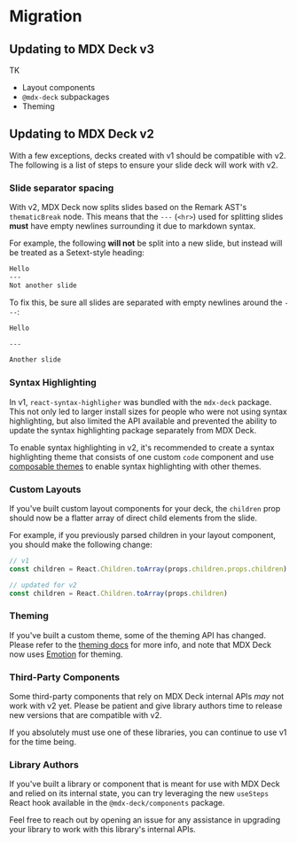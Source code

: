 # Migration

## Updating to MDX Deck v3

TK

- Layout components
- `@mdx-deck` subpackages
- Theming

## Updating to MDX Deck v2

With a few exceptions, decks created with v1 should be compatible with v2. The following is a list of steps to ensure your slide deck will work with v2.

### Slide separator spacing

With v2, MDX Deck now splits slides based on the Remark AST's `thematicBreak` node. This means that the `---` (`<hr>`) used for splitting slides **must** have empty newlines surrounding it due to markdown syntax.

For example, the following **will not** be split into a new slide, but instead will be treated as a Setext-style heading:

```md
Hello
---
Not another slide
```

To fix this, be sure all slides are separated with empty newlines around the `---`:

```md
Hello

---

Another slide
```

### Syntax Highlighting

In v1, `react-syntax-highligher` was bundled with the `mdx-deck` package. This not only led to larger install sizes for people who were not using syntax highlighting, but also limited the API available and prevented the ability to update the syntax highlighting package separately from MDX Deck.

To enable syntax highlighting in v2, it's recommended to create a syntax highlighting theme that consists of one custom `code` component and use [composable themes][] to enable syntax highlighting with other themes.

[composable themes]: docs/theming.md#composing-themes

### Custom Layouts

If you've built custom layout components for your deck, the `children` prop should now be a flatter array of direct child elements from the slide.

For example, if you previously parsed children in your layout component, you should make the following change:

```jsx
// v1
const children = React.Children.toArray(props.children.props.children)
```

```jsx
// updated for v2
const children = React.Children.toArray(props.children)
```

### Theming

If you've built a custom theme, some of the theming API has changed.
Please refer to the [theming docs](docs/theming.md) for more info, and note that MDX Deck now uses [Emotion][] for theming.

### Third-Party Components

Some third-party components that rely on MDX Deck internal APIs _may_ not work with v2 yet. Please be patient and give library authors time to release new versions that are compatible with v2.

If you absolutely must use one of these libraries, you can continue to use v1 for the time being.

### Library Authors

If you've built a library or component that is meant for use with MDX Deck and relied on its internal state, you can try leveraging the new `useSteps` React hook available in the `@mdx-deck/components` package.

Feel free to reach out by opening an issue for any assistance in upgrading your library to work with this library's internal APIs.

[emotion]: https://emotion.sh
